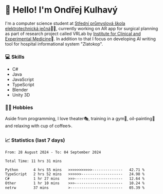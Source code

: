 # 👋 Hello! I'm Ondřej Kulhavý

I'm a computer science student at [Střední průmyslová škola elektrotechnická ječná](https://www.spsejecna.cz/)👨‍🎓, currently working on AR app for surgical planning as part of research project called VRLab by [Institute for Clinical and Experimental Medicine](https://www.ikem.cz/en/)🏥.
In addition to that I focus on developing AI writing tool for hospital informational system "Zlatokop".

### 💻 Skills
- C#
- Java
- JavaScript
- TypeScript
- Blender
- Unity 3D

### 🏋️‍♂️ Hobbies

Aside from programming, I love theater🎭, training in a gym💪, oil-painting🎨 and relaxing with cup of coffee☕.
### 📈 Statistics (last 7 days)
<!--START_SECTION:waka-->

```txt
From: 28 August 2024 - To: 04 September 2024

Total Time: 11 hrs 31 mins

Python       4 hrs 55 mins   >>>>>>>>>>>--------------   42.71 %
TypeScript   2 hrs 52 mins   >>>>>>-------------------   24.98 %
C#           1 hr 27 mins    >>>----------------------   12.64 %
Other        1 hr 10 mins    >>>----------------------   10.24 %
netrw        37 mins         >------------------------   05.39 %
```

<!--END_SECTION:waka-->



